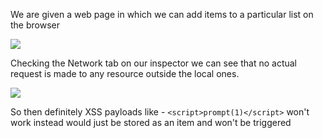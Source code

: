 We are given a web page in which we can add items to a particular list on the browser

![](https://i.imgur.com/YXUMZdS.png)


Checking the Network tab on our inspector we can see that no actual request is made to any resource outside the local ones.

![](https://i.imgur.com/D1JuuJ8.png)


So then definitely XSS payloads like - `<script>prompt(1)</script>` won't work instead would just be stored as an item and won't be triggered




